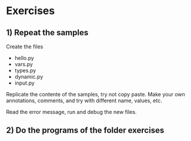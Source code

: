 # Exercises

## 1) Repeat the samples
Create the files
* hello.py
* vars.py
* types.py
* dynamic.py
* input.py

Replicate the contente of the samples, try not copy paste. Make your own annotations, comments, and try with different name, values, etc.

Read the error message, run and debug the new files.

## 2) Do the programs of the folder exercises
